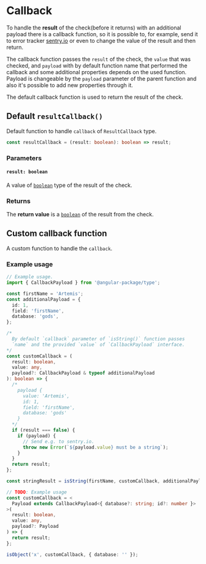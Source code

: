 # Callback

To handle the **result** of the check(before it returns) with an additional payload there is a callback function, so it is possible to, for example, send it to error tracker [sentry.io](https://sentry.io) or even to change the value of the result and then return.

The callback function passes the `result` of the check, the `value` that was checked, and `payload` with by default function name that performed the callback and some additional properties depends on the used function. Payload is changeable by the `payload` parameter of the parent function and also it's possible to add new properties through it.

The default callback function is used to return the result of the check.

## Default `resultCallback()`

Default function to handle `callback` of `ResultCallback` type.

```typescript
const resultCallback = (result: boolean): boolean => result;
```

### Parameters

#### `result: boolean`

A value of [`boolean`](https://developer.mozilla.org/en-US/docs/Web/JavaScript/Reference/Global\_Objects/Boolean) type of the result of the check.

### Returns

The **return value** is a [`boolean`](https://developer.mozilla.org/en-US/docs/Web/JavaScript/Reference/Global\_Objects/Boolean) of the result from the check.

## Custom callback function

A custom function to handle the `callback`.

### Example usage

```typescript
// Example usage.
import { CallbackPayload } from '@angular-package/type';

const firstName = 'Artemis';
const additionalPayload = {
  id: 1,
  field: 'firstName',
  database: 'gods',
};

/*
  By default `callback` parameter of `isString()` function passes
  `name` and the provided `value` of `CallbackPayload` interface.
*/
const customCallback = (
  result: boolean,
  value: any,
  payload?: CallbackPayload & typeof additionalPayload
): boolean => {
  /*
    payload {
      value: 'Artemis',
      id: 1,
      field: 'firstName',
      database: 'gods'
    }
  */
  if (result === false) {
    if (payload) {
      // Send e.g. to sentry.io.
      throw new Error(`${payload.value} must be a string`);
    }
  }
  return result;
};

const stringResult = isString(firstName, customCallback, additionalPayload);

// TODO: Example usage
const customCallback = <
  Payload extends CallbackPayload<{ database?: string; id?: number }>
>(
  result: boolean,
  value: any,
  payload?: Payload
) => {
  return result;
};

isObject('x', customCallback, { database: '' });
```
